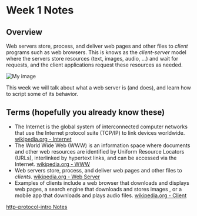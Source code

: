# Week 1 Notes
## Overview
Web servers store, process, and deliver web pages and other files to *client* programs such as web browsers. This is knows as the *client-server* model where the servers store resources (text, images, audio, ...) and wait for requests, and the client applications request these resources as needed.

![My image](https://en.wikipedia.org/wiki/Client–server_model#/media/File:Client-server-model.svg)

This week we will talk about what a web server is (and does), and learn how to script some of its behavior.

## Terms (hopefully you already know these)
* The Internet is the global system of interconnected computer networks that use the Internet protocol suite (TCP/IP) to link devices worldwide. [wikipedia.org - Internet](https://en.wikipedia.org/wiki/Internet)
* The World Wide Web (WWW) is an information space where documents and other web resources are identified by Uniform Resource Locators (URLs), interlinked by hypertext links, and can be accessed via the Internet. [wikipedia.org - WWW](https://en.wikipedia.org/wiki/World_Wide_Web)
* Web servers store, process, and deliver web pages and other files to *clients*. [wikipedia.org - Web Server](https://en.wikipedia.org/wiki/Web_server)
* Examples of clients include a web browser that downloads and displays web pages, a search engine that downloads and stores images , or a mobile app that downloads and plays audio files. [wikipedia.org - Client](https://en.wikipedia.org/wiki/Client_(computing))

[http-protocol-intro Notes](../notes/http-protocol-intro.md)
